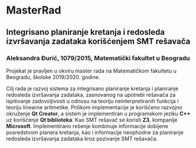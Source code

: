 # MasterRad
## Integrisano planiranje kretanja i redosleda izvršavanja zadataka korišćenjem SMT rešavača
### Aleksandra Đurić, 1079/2015, Matematički fakultet u Beogradu

Projekat je pravljen u okviru master rada na Matematičkom fakultetu u Beogradu, školske 2019/2020. godine.

Cilj rada je razvoj sistema za integrisano planiranje kretanja i planiranje redosleda izvršavanja zadataka, zasnovanog na upotrebi rešavača za ispitivanje zadovoljivosti u odnosu na teoriju neinterpretiranih funkcija i teoriju linearne aritmetike. Prilikom implementacije je korišćeno razvojno okruženje **Qt Creator**, a sistem je implementiran u programskom jeziku **C++** uz korišćenje **Qt biblioteka**. Kao SMT rešavač se koristi **Z3**, kompanije **Microsoft**. Implementirano rešenje kombinuje informacije dobijene posredstvom planera kretanja, kao i informacije neophodne za planiranje redosleda izvršavanja zadataka kroz pozivanje SMT rešavača.
